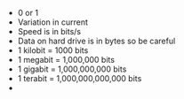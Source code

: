 - 0 or 1
- Variation in current
- Speed is in bits/s
- Data on hard drive is in bytes so be careful
- 1 kilobit = 1000 bits
- 1 megabit = 1,000,000 bits
- 1 gigabit = 1,000,000,000 bits
- 1 terabit = 1,000,000,000,000 bits
- 